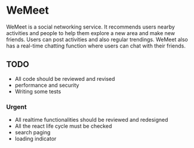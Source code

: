 # WeMeet
WeMeet is a social networking service. It recommends users nearby activities and people to help them explore a new area and make new friends. Users can post activities and also regular trendings. WeMeet also has a real-time chatting function where users can chat with their friends.

## TODO
* All code should be reviewed and revised
* performance and security
* Writing some tests

### Urgent
* All realtime functionalities should be reviewed and redesigned
* All the react life cycle must be checked
* search paging
* loading indicator